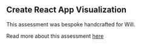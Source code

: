 ## Create React App Visualization

This assessment was bespoke handcrafted for Will.

Read more about this assessment [here](https://react.eogresources.com)
